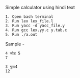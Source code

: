 Simple calculator using hindi text

	1. Open bash terminal
	2. Run lex lex_file.l
	3. Run yacc -d yacc_file.y
	4. Run gcc lex.yy.c y.tab.c
	5. Run ./a.out

Sample -
	
	4 जोड़ 5
   	7
	
	3 गुणा4
	12	
